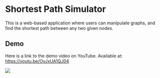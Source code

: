 # Shortest Path Simulator

This is a web-based application where users can manipulate graphs, and find the shortest path between any two given nodes.

## Demo

Here is a link to the demo video on YouTube. Available at: https://youtu.be/OvJxUA1QJ04

[![](http://i3.ytimg.com/vi/OvJxUA1QJ04/maxresdefault.jpg)](https://youtu.be/OvJxUA1QJ04)
